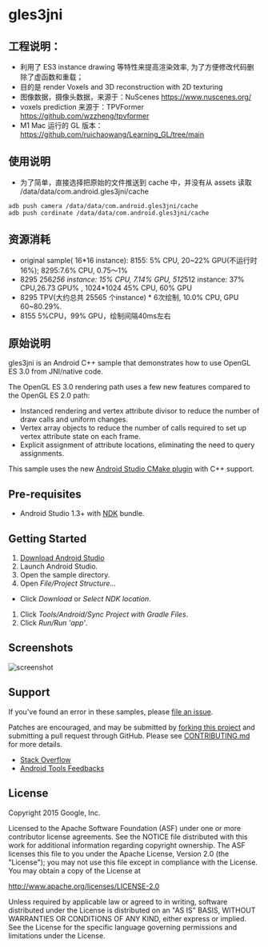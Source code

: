 # gles3jni

## 工程说明：
- 利用了 ES3  instance drawing 等特性来提高渲染效率, 为了方便修改代码删除了虚函数和重载；
- 目的是 render Voxels and 3D reconstruction with 2D texturing
- 图像数据，摄像头数据，来源于：NuScenes https://www.nuscenes.org/
- voxels prediction 来源于：TPVFormer https://github.com/wzzheng/tpvformer
- M1 Mac 运行的 GL 版本：https://github.com/ruichaowang/Learning_GL/tree/main

## 使用说明

- 为了简单，直接选择把原始的文件推送到 cache 中，并没有从 assets 读取 /data/data/com.android.gles3jni/cache

``` shell
adb push camera /data/data/com.android.gles3jni/cache
adb push cordinate /data/data/com.android.gles3jni/cache
```

## 资源消耗

- original sample( 16*16 instance): 8155: 5% CPU, 20~22% GPU(不运行时 16%); 8295:7.6% CPU, 0.75～1%
- 8295 256*256 instance: 15% CPU, 7.14% GPU, 512*512 instance: 37% CPU,26.73 GPU% , 1024*1024 45% CPU, 60% GPU
- 8295 TPV(大约总共 25565 个instance) * 6次绘制, 10.0% CPU, GPU 60~80.29%. 
- 8155  5%CPU，99% GPU，绘制间隔40ms左右

## 原始说明

gles3jni is an Android C++ sample that demonstrates how to use OpenGL ES 3.0
from JNI/native code.

The OpenGL ES 3.0 rendering path uses a few new features compared to the OpenGL
ES 2.0 path:

- Instanced rendering and vertex attribute divisor to reduce the number of draw
  calls and uniform changes.
- Vertex array objects to reduce the number of calls required to set up vertex
  attribute state on each frame.
- Explicit assignment of attribute locations, eliminating the need to query
  assignments.

This sample uses the new
[Android Studio CMake plugin](http://tools.android.com/tech-docs/external-c-builds)
with C++ support.

## Pre-requisites

- Android Studio 1.3+ with [NDK](https://developer.android.com/ndk/) bundle.

## Getting Started

1. [Download Android Studio](http://developer.android.com/sdk/index.html)
1. Launch Android Studio.
1. Open the sample directory.
1. Open *File/Project Structure...*

- Click *Download* or *Select NDK location*.

1. Click *Tools/Android/Sync Project with Gradle Files*.
1. Click *Run/Run 'app'*.

## Screenshots

![screenshot](screenshot.png)

## Support

If you've found an error in these samples, please
[file an issue](https://github.com/googlesamples/android-ndk/issues/new).

Patches are encouraged, and may be submitted by
[forking this project](https://github.com/googlesamples/android-ndk/fork) and
submitting a pull request through GitHub. Please see
[CONTRIBUTING.md](../CONTRIBUTING.md) for more details.

- [Stack Overflow](http://stackoverflow.com/questions/tagged/android-ndk)
- [Android Tools Feedbacks](http://tools.android.com/feedback)

## License

Copyright 2015 Google, Inc.

Licensed to the Apache Software Foundation (ASF) under one or more contributor
license agreements. See the NOTICE file distributed with this work for
additional information regarding copyright ownership. The ASF licenses this file
to you under the Apache License, Version 2.0 (the "License"); you may not use
this file except in compliance with the License. You may obtain a copy of the
License at

http://www.apache.org/licenses/LICENSE-2.0

Unless required by applicable law or agreed to in writing, software distributed
under the License is distributed on an "AS IS" BASIS, WITHOUT WARRANTIES OR
CONDITIONS OF ANY KIND, either express or implied. See the License for the
specific language governing permissions and limitations under the License.
